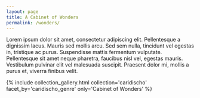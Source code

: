 ```yaml
---
layout: page
title: A Cabinet of Wonders
permalink: /wonders/
---
```


Lorem ipsum dolor sit amet, consectetur adipiscing elit. Pellentesque a dignissim lacus. Mauris sed mollis arcu. Sed sem nulla, tincidunt vel egestas in, tristique ac purus. Suspendisse mattis fermentum vulputate. Pellentesque sit amet neque pharetra, faucibus nisl vel, egestas mauris. Vestibulum pulvinar elit vel malesuada suscipit. Praesent dolor mi, mollis a purus et, viverra finibus velit.

{% include collection_gallery.html  collection='caridischo' facet_by='caridischo_genre' only='Cabinet of Wonders' %}